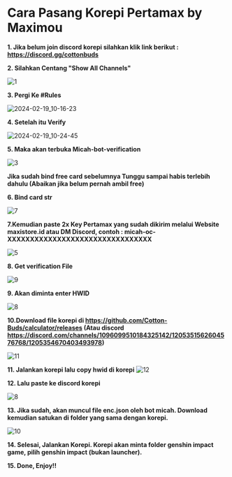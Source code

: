 # Cara Pasang Korepi Pertamax by Maximou

**1. Jika belum join discord korepi silahkan klik link berikut : https://discord.gg/cottonbuds**

**2. Silahkan Centang "Show All Channels"**


![1](https://github.com/Itsdkdaaa/Korepi-Pertamax-Cara-Pasang/assets/121094840/1440dc7f-c66d-45e9-87ca-86f545fbc7e0)

**3. Pergi Ke #Rules**

![2024-02-19_10-16-23](https://github.com/Itsdkdaaa/Korepi-Pertamax-Cara-Pasang/assets/121094840/7fabce11-eb1c-4e35-8759-7a59845356b2)

**4. Setelah itu Verify**

![2024-02-19_10-24-45](https://github.com/Itsdkdaaa/Korepi-Pertamax-Cara-Pasang/assets/121094840/6c4ad21d-e13e-4b29-a08b-487ec91fa55b)

**5. Maka akan terbuka Micah-bot-verification**


![3](https://github.com/Itsdkdaaa/Korepi-Pertamax-Cara-Pasang/assets/121094840/bac6f6ca-961c-4ac5-96a9-753c9b825d74)


**Jika sudah bind free card sebelumnya Tunggu sampai habis terlebih dahulu (Abaikan jika belum pernah ambil free)**

**6. Bind card str**

![7](https://github.com/Itsdkdaaa/Korepi-Pertamax-Cara-Pasang/assets/121094840/896259f2-0edd-472e-84ac-775ad57374c0)

**7.Kemudian paste 2x Key Pertamax yang sudah dikirim melalui Website maxistore.id atau DM Discord, contoh : micah-oc-XXXXXXXXXXXXXXXXXXXXXXXXXXXXXXXX** 

![5](https://github.com/Itsdkdaaa/Korepi-Pertamax-Cara-Pasang/assets/121094840/c5684b57-8367-4c8a-ac54-c35f682f47e6)


**8. Get verification File**

![9](https://github.com/Itsdkdaaa/Korepi-Pertamax-Cara-Pasang/assets/121094840/9ce02a95-b8b4-4a31-94b4-f5552895a47a)

**9. Akan diminta enter HWID**

![8](https://github.com/Itsdkdaaa/Korepi-Pertamax-Cara-Pasang/assets/121094840/6528622b-8ced-4e65-b544-5d416a06e530)

**10.Download file korepi di https://github.com/Cotton-Buds/calculator/releases
(Atau discord https://discord.com/channels/1096099510184325142/1205351562604576768/1205354670403493978)**

![11](https://github.com/Itsdkdaaa/Korepi-Pertamax-Cara-Pasang/assets/121094840/457dc983-af13-4623-b9e2-ce5a2a20fe83)


**11. Jalankan korepi lalu copy hwid di korepi**
![12](https://github.com/Itsdkdaaa/Korepi-Pertamax-Cara-Pasang/assets/121094840/41c70728-b63b-4bc3-a2d6-23e11cf306b6)

**12. Lalu paste ke discord korepi**

![8](https://github.com/Itsdkdaaa/Korepi-Pertamax-Cara-Pasang/assets/121094840/6528622b-8ced-4e65-b544-5d416a06e530)

**13. Jika sudah, akan muncul file enc.json oleh bot micah. Download kemudian satukan di folder yang sama dengan korepi.**

![10](https://github.com/Itsdkdaaa/Korepi-Pertamax-Cara-Pasang/assets/121094840/cb96f1bb-24d7-40a4-84f6-f28c0f95c742)

**14. Selesai, Jalankan Korepi. Korepi akan minta folder genshin impact game, pilih genshin impact (bukan launcher).**

**15. Done, Enjoy!!**

